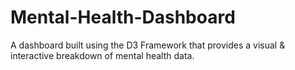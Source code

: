 # Mental-Health-Dashboard
A dashboard built using the D3 Framework that provides a visual &amp; interactive breakdown of mental health data. 
